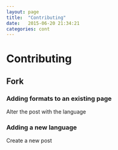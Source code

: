 ```yaml
---
layout: page
title:  "Contributing"
date:   2015-06-20 21:34:21
categories: cont
---
```


# Contributing


## Fork


### Adding formats to an existing page

Alter the post with the language


### Adding a new language

Create a new post

